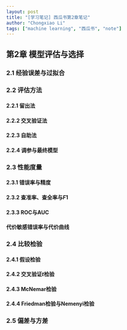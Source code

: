 ```yaml
---
layout: post
title: "[学习笔记] 西瓜书第2章笔记"
author: "Chongxiao Li"
tags: ["machine learning", "西瓜书", "note"]
---
```


## 第2章 模型评估与选择

### 2.1 经验误差与过拟合

### 2.2 评估方法
#### 2.2.1 留出法
#### 2.2.2 交叉验证法
#### 2.2.3 自助法
#### 2.2.4 调参与最终模型

### 2.3 性能度量
#### 2.3.1 错误率与精度
#### 2.3.2 查准率、查全率与*F*1
#### 2.3.3 ROC与AUC
#### 代价敏感错误率与代价曲线

### 2.4 比较检验
#### 2.4.1 假设检验
#### 2.4.2 交叉验证*t*检验
#### 2.4.3 McNemar检验
#### 2.4.4 Friedman检验与Nemenyi检验

### 2.5 偏差与方差
